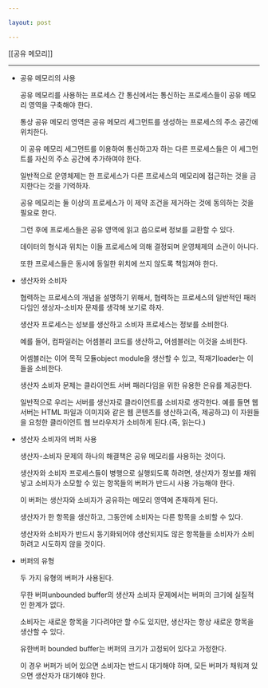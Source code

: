 ```yaml
---

layout: post

---
```


[[공유 메모리]]

***

- 공유 메모리의 사용
    
    공유 메모리를 사용하는 프로세스 간 통신에서는 통신하는 프로세스들이 공유 메모리 영역을 구축해야 한다.
    
    통상 공유 메모리 영역은 공유 메모리 세그먼트를 생성하는 프로세스의 주소 공간에 위치한다.
    
    이 공유 메모리 세그먼트를 이용하여 통신하고자 하는 다른 프로세스들은 이 세그먼트를 자신의 주소 공간에 추가하여야 한다.
    
    일반적으로 운영체제는 한 프로세스가 다른 프로세스의 메모리에 접근하는 것을 금지한다는 것을 기억하자.
    
    공유 메모리는 둘 이상의 프로세스가 이 제약 조건을 제거하는 것에 동의하는 것을 필요로 한다.
    
    그런 후에 프로세스들은 공유 영역에 읽고 씀으로써 정보를 교환할 수 있다.
    
    데이터의 형식과 위치는 이들 프로세스에 의해 결정되며 운영체제의 소관이 아니다.
    
    또한 프로세스들은 동시에 동일한 위치에 쓰지 않도록 책임져야 한다.
    
- 생산자와 소비자
    
    협력하는 프로세스의 개념을 설명하기 위해서, 협력하는 프로세스의 일반적인 패러다임인 생상자-소비자 문제를 생각해 보기로 하자.
    
    생산자 프로세스는 성보를 생산하고 소비자 프로세스는 정보를 소비한다.
    
    예를 들어, 컴파일러는 어셈블리 코드를 생산하고, 어셈블러는 이것을 소비한다.
    
    어셈블러는 이어 목적 모듈object module을 생산할 수 있고, 적재기loader는 이들을 소비한다.
    
    생산자 소비자 문제는 클라이언트 서버 패러다임을 위한 유용한 은유를 제공한다.
    
    일반적으로 우리는 서버를 생산자로 클라이언트를 소비자로 생각한다. 예를 들면 웹 서버는 HTML 파일과 이미지와 같은 웹 콘텐츠를 생산하고(즉, 제공하고) 이 자원들을 요청한 클라이언트 웹 브라우저가 소비하게 된다.(즉, 읽는다.)
    
- 생산자 소비자의 버퍼 사용
    
    생산자-소비자 문제의 하나의 해결책은 공유 메모리를 사용하는 것이다.
    
    생산자와 소비자 프로세스들이 병행으로 실행되도록 하려면, 생산자가 정보를 채워 넣고 소비자가 소모할 수 있는 항목들의 버퍼가 반드시 사용 가능해야 한다.
    
    이 버퍼는 생산자와 소비자가 공유하는 메모리 영역에 존재하게 된다.
    
    생산자가 한 항목을 생산하고, 그동안에 소비자는 다른 항목을 소비할 수 있다.
    
    생산자와 소비자가 반드시 동기화되어야 생산되지도 않은 항목들을 소비자가 소비하려고 시도하지 않을 것이다.
    
- 버퍼의 유형
    
    두 가지 유형의 버퍼가 사용된다.
    
    무한 버퍼unbounded buffer의 생산자 소비자 문제에서는 버퍼의 크기에 실질적인 한계가 없다.
    
    소비자는 새로운 항목을 기다려야만 할 수도 있지만, 생산자는 항상 새로운 항목을 생산할 수 있다.
    
    유한버퍼 bounded buffer는 버퍼의 크기가 고정되어 있다고 가정한다.
    
    이 경우 버퍼가 비어 있으면 소비자는 반드시 대기해야 하며, 모든 버퍼가 채워져 있으면 생산자가 대기해야 한다.